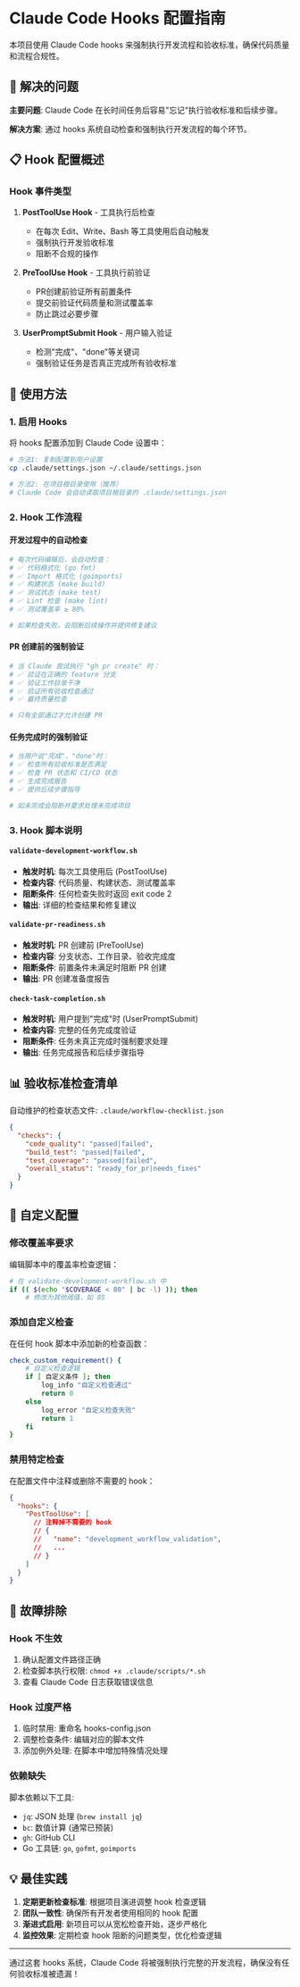 # Claude Code Hooks 配置指南

本项目使用 Claude Code hooks 来强制执行开发流程和验收标准，确保代码质量和流程合规性。

## 🎯 解决的问题

**主要问题**: Claude Code 在长时间任务后容易"忘记"执行验收标准和后续步骤。

**解决方案**: 通过 hooks 系统自动检查和强制执行开发流程的每个环节。

## 📋 Hook 配置概述

### Hook 事件类型

1. **PostToolUse Hook** - 工具执行后检查
   - 在每次 Edit、Write、Bash 等工具使用后自动触发
   - 强制执行开发验收标准
   - 阻断不合规的操作

2. **PreToolUse Hook** - 工具执行前验证  
   - PR创建前验证所有前置条件
   - 提交前验证代码质量和测试覆盖率
   - 防止跳过必要步骤

3. **UserPromptSubmit Hook** - 用户输入验证
   - 检测"完成"、"done"等关键词
   - 强制验证任务是否真正完成所有验收标准

## 🚀 使用方法

### 1. 启用 Hooks

将 hooks 配置添加到 Claude Code 设置中：

```bash
# 方法1: 复制配置到用户设置
cp .claude/settings.json ~/.claude/settings.json

# 方法2: 在项目根目录使用（推荐）
# Claude Code 会自动读取项目根目录的 .claude/settings.json
```

### 2. Hook 工作流程

#### 开发过程中的自动检查
```bash
# 每次代码编辑后，会自动检查：
# ✅ 代码格式化 (go fmt)
# ✅ Import 格式化 (goimports) 
# ✅ 构建状态 (make build)
# ✅ 测试状态 (make test)
# ✅ Lint 检查 (make lint)
# ✅ 测试覆盖率 ≥ 80%

# 如果检查失败，会阻断后续操作并提供修复建议
```

#### PR 创建前的强制验证
```bash
# 当 Claude 尝试执行 "gh pr create" 时：
# ✅ 验证在正确的 feature 分支
# ✅ 验证工作目录干净
# ✅ 验证所有验收检查通过
# ✅ 最终质量检查

# 只有全部通过才允许创建 PR
```

#### 任务完成时的强制验证
```bash
# 当用户说"完成"、"done"时：
# ✅ 检查所有验收标准是否满足
# ✅ 检查 PR 状态和 CI/CD 状态
# ✅ 生成完成报告
# ✅ 提供后续步骤指导

# 如未完成会阻断并要求处理未完成项目
```

### 3. Hook 脚本说明

#### `validate-development-workflow.sh`
- **触发时机**: 每次工具使用后 (PostToolUse)
- **检查内容**: 代码质量、构建状态、测试覆盖率
- **阻断条件**: 任何检查失败时返回 exit code 2
- **输出**: 详细的检查结果和修复建议

#### `validate-pr-readiness.sh`  
- **触发时机**: PR 创建前 (PreToolUse)
- **检查内容**: 分支状态、工作目录、验收完成度
- **阻断条件**: 前置条件未满足时阻断 PR 创建
- **输出**: PR 创建准备度报告

#### `check-task-completion.sh`
- **触发时机**: 用户提到"完成"时 (UserPromptSubmit)  
- **检查内容**: 完整的任务完成度验证
- **阻断条件**: 任务未真正完成时强制要求处理
- **输出**: 任务完成报告和后续步骤指导

## 📊 验收标准检查清单

自动维护的检查状态文件: `.claude/workflow-checklist.json`

```json
{
  "checks": {
    "code_quality": "passed|failed",
    "build_test": "passed|failed", 
    "test_coverage": "passed|failed",
    "overall_status": "ready_for_pr|needs_fixes"
  }
}
```

## 🔧 自定义配置

### 修改覆盖率要求
编辑脚本中的覆盖率检查逻辑：
```bash
# 在 validate-development-workflow.sh 中
if (( $(echo "$COVERAGE < 80" | bc -l) )); then
    # 修改为其他阈值，如 85
```

### 添加自定义检查
在任何 hook 脚本中添加新的检查函数：
```bash
check_custom_requirement() {
    # 自定义检查逻辑
    if [ 自定义条件 ]; then
        log_info "自定义检查通过"
        return 0
    else
        log_error "自定义检查失败"
        return 1
    fi
}
```

### 禁用特定检查
在配置文件中注释或删除不需要的 hook：
```json
{
  "hooks": {
    "PostToolUse": [
      // 注释掉不需要的 hook
      // {
      //   "name": "development_workflow_validation",
      //   ...  
      // }
    ]
  }
}
```

## 🚨 故障排除

### Hook 不生效
1. 确认配置文件路径正确
2. 检查脚本执行权限: `chmod +x .claude/scripts/*.sh`
3. 查看 Claude Code 日志获取错误信息

### Hook 过度严格
1. 临时禁用: 重命名 hooks-config.json
2. 调整检查条件: 编辑对应的脚本文件
3. 添加例外处理: 在脚本中增加特殊情况处理

### 依赖缺失
脚本依赖以下工具:
- `jq`: JSON 处理 (`brew install jq`)
- `bc`: 数值计算 (通常已预装)
- `gh`: GitHub CLI
- Go 工具链: `go`, `gofmt`, `goimports`

## 💡 最佳实践

1. **定期更新检查标准**: 根据项目演进调整 hook 检查逻辑
2. **团队一致性**: 确保所有开发者使用相同的 hook 配置  
3. **渐进式启用**: 新项目可以从宽松检查开始，逐步严格化
4. **监控效果**: 定期检查 hook 阻断的问题类型，优化检查逻辑

---

通过这套 hooks 系统，Claude Code 将被强制执行完整的开发流程，确保没有任何验收标准被遗漏！